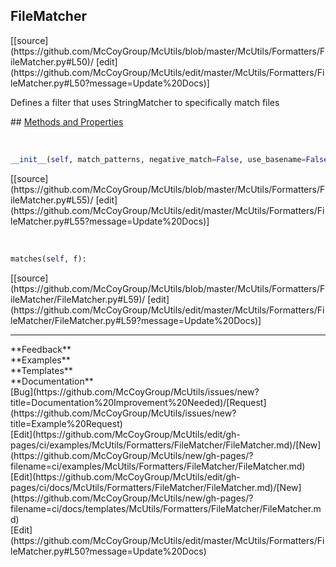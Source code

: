 ## <a id="McUtils.Formatters.FileMatcher.FileMatcher">FileMatcher</a> 

<div class="docs-source-link" markdown="1">
[[source](https://github.com/McCoyGroup/McUtils/blob/master/McUtils/Formatters/FileMatcher.py#L50)/
[edit](https://github.com/McCoyGroup/McUtils/edit/master/McUtils/Formatters/FileMatcher.py#L50?message=Update%20Docs)]
</div>

Defines a filter that uses StringMatcher to specifically match files







<div class="collapsible-section">
 <div class="collapsible-section collapsible-section-header" markdown="1">
## <a class="collapse-link" data-toggle="collapse" href="#methods" markdown="1"> Methods and Properties</a> <a class="float-right" data-toggle="collapse" href="#methods"><i class="fa fa-chevron-down"></i></a>
 </div>
 <div class="collapsible-section collapsible-section-body collapse show" id="methods" markdown="1">
 
<a id="McUtils.Formatters.FileMatcher.FileMatcher.__init__" class="docs-object-method">&nbsp;</a> 
```python
__init__(self, match_patterns, negative_match=False, use_basename=False): 
```
<div class="docs-source-link" markdown="1">
[[source](https://github.com/McCoyGroup/McUtils/blob/master/McUtils/Formatters/FileMatcher.py#L55)/
[edit](https://github.com/McCoyGroup/McUtils/edit/master/McUtils/Formatters/FileMatcher.py#L55?message=Update%20Docs)]
</div>


<a id="McUtils.Formatters.FileMatcher.FileMatcher.matches" class="docs-object-method">&nbsp;</a> 
```python
matches(self, f): 
```
<div class="docs-source-link" markdown="1">
[[source](https://github.com/McCoyGroup/McUtils/blob/master/McUtils/Formatters/FileMatcher/FileMatcher.py#L59)/
[edit](https://github.com/McCoyGroup/McUtils/edit/master/McUtils/Formatters/FileMatcher/FileMatcher.py#L59?message=Update%20Docs)]
</div>
 </div>
</div>












---


<div markdown="1" class="text-secondary">
<div class="container">
  <div class="row">
   <div class="col" markdown="1">
**Feedback**   
</div>
   <div class="col" markdown="1">
**Examples**   
</div>
   <div class="col" markdown="1">
**Templates**   
</div>
   <div class="col" markdown="1">
**Documentation**   
</div>
   <div class="col" markdown="1">
   
</div>
   <div class="col" markdown="1">
   
</div>
   <div class="col" markdown="1">
   
</div>
</div>
  <div class="row">
   <div class="col" markdown="1">
[Bug](https://github.com/McCoyGroup/McUtils/issues/new?title=Documentation%20Improvement%20Needed)/[Request](https://github.com/McCoyGroup/McUtils/issues/new?title=Example%20Request)   
</div>
   <div class="col" markdown="1">
[Edit](https://github.com/McCoyGroup/McUtils/edit/gh-pages/ci/examples/McUtils/Formatters/FileMatcher/FileMatcher.md)/[New](https://github.com/McCoyGroup/McUtils/new/gh-pages/?filename=ci/examples/McUtils/Formatters/FileMatcher/FileMatcher.md)   
</div>
   <div class="col" markdown="1">
[Edit](https://github.com/McCoyGroup/McUtils/edit/gh-pages/ci/docs/McUtils/Formatters/FileMatcher/FileMatcher.md)/[New](https://github.com/McCoyGroup/McUtils/new/gh-pages/?filename=ci/docs/templates/McUtils/Formatters/FileMatcher/FileMatcher.md)   
</div>
   <div class="col" markdown="1">
[Edit](https://github.com/McCoyGroup/McUtils/edit/master/McUtils/Formatters/FileMatcher.py#L50?message=Update%20Docs)   
</div>
   <div class="col" markdown="1">
   
</div>
   <div class="col" markdown="1">
   
</div>
   <div class="col" markdown="1">
   
</div>
</div>
</div>
</div>